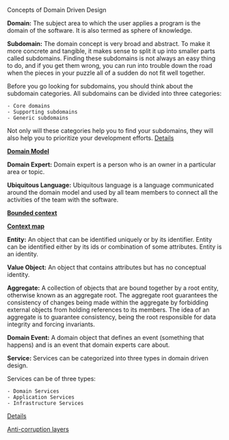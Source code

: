 Concepts of Domain Driven Design

**Domain:** The subject area to which the user applies a program is the domain of the software.
It is also termed as sphere of knowledge.

**Subdomain:** The domain concept is very broad and abstract. To make it more concrete and tangible, it makes sense to split it up into smaller parts called subdomains. Finding these subdomains is not always an easy thing to do, and if you get them wrong, you can run into trouble down the road when the pieces in your puzzle all of a sudden do not fit well together.

Before you go looking for subdomains, you should think about the subdomain categories. All subdomains can be divided into three categories:

    - Core domains
    - Supporting subdomains
    - Generic subdomains
Not only will these categories help you to find your subdomains, they will also help you to prioritize your development efforts.
[Details](docs/Subdomain.md)

**[Domain Model](docs/DomainModel.md)** 

**Domain Expert:** Domain expert is a person who is an owner in a particular area or topic.

**Ubiquitous Language:** Ubiquitous language is a language communicated around the domain model and used by all team members to connect all the activities of the team with the software.

**[Bounded context](docs/BoundedContext.md)**

**[Context map](docs/ContextMap.md)** 

**Entity:** An object that can be identified uniquely or by its identifier. Entity can be identified either by its ids or combination of some attributes. Entity is an identity.

**Value Object:** An object that contains attributes but has no conceptual identity.

**Aggregate:** A collection of objects that are bound together by a root entity, otherwise known as an aggregate root.
The aggregate root guarantees the consistency of changes being made within the aggregate by forbidding external objects from holding references to its members.
The idea of an aggregate is to guarantee consistency, being the root responsible for data integrity and forcing invariants.

**Domain Event:** A domain object that defines an event (something that happens) and is an event that domain experts care about.

**Service:** Services can be categorized into three types in domain driven design.

Services can be of three types:  

    - Domain Services
    - Application Services
    - Infrastructure Services

[Details](docs/Service.md)

[Anti-corruption layers](docs/AntiCorruptionLayer.md)
